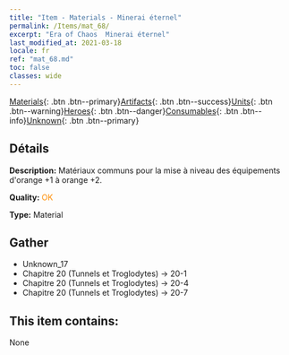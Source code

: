 ```yaml
---
title: "Item - Materials - Minerai éternel"
permalink: /Items/mat_68/
excerpt: "Era of Chaos  Minerai éternel"
last_modified_at: 2021-03-18
locale: fr
ref: "mat_68.md"
toc: false
classes: wide
---
```

 [Materials](/fr/Items/){: .btn .btn--primary}[Artifacts](/fr/Items/Artifacts/){: .btn .btn--success}[Units](/fr/Items/Units/){: .btn .btn--warning}[Heroes](/fr/Items/Heroes/){: .btn .btn--danger}[Consumables](/fr/Items/Consumables/){: .btn .btn--info}[Unknown](/fr/Items/Unknown/){: .btn .btn--primary}

## Détails
 **Description:** Matériaux communs pour la mise à niveau des équipements d'orange +1 à orange +2.

 **Quality:** <span style="color: #FF8C00">OK</span>

 **Type:** Material

## Gather

*    Unknown_17 
*    Chapitre 20 (Tunnels et Troglodytes) -> 20-1 
*    Chapitre 20 (Tunnels et Troglodytes) -> 20-4 
*    Chapitre 20 (Tunnels et Troglodytes) -> 20-7 

## This item contains:

  None

